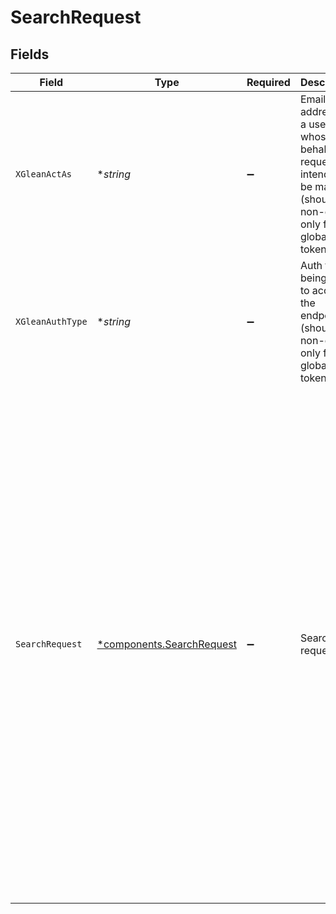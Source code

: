 # SearchRequest


## Fields

| Field                                                                                                                                                                                                                                                                                                                                                                     | Type                                                                                                                                                                                                                                                                                                                                                                      | Required                                                                                                                                                                                                                                                                                                                                                                  | Description                                                                                                                                                                                                                                                                                                                                                               | Example                                                                                                                                                                                                                                                                                                                                                                   |
| ------------------------------------------------------------------------------------------------------------------------------------------------------------------------------------------------------------------------------------------------------------------------------------------------------------------------------------------------------------------------- | ------------------------------------------------------------------------------------------------------------------------------------------------------------------------------------------------------------------------------------------------------------------------------------------------------------------------------------------------------------------------- | ------------------------------------------------------------------------------------------------------------------------------------------------------------------------------------------------------------------------------------------------------------------------------------------------------------------------------------------------------------------------- | ------------------------------------------------------------------------------------------------------------------------------------------------------------------------------------------------------------------------------------------------------------------------------------------------------------------------------------------------------------------------- | ------------------------------------------------------------------------------------------------------------------------------------------------------------------------------------------------------------------------------------------------------------------------------------------------------------------------------------------------------------------------- |
| `XGleanActAs`                                                                                                                                                                                                                                                                                                                                                             | **string*                                                                                                                                                                                                                                                                                                                                                                 | :heavy_minus_sign:                                                                                                                                                                                                                                                                                                                                                        | Email address of a user on whose behalf the request is intended to be made (should be non-empty only for global tokens).                                                                                                                                                                                                                                                  |                                                                                                                                                                                                                                                                                                                                                                           |
| `XGleanAuthType`                                                                                                                                                                                                                                                                                                                                                          | **string*                                                                                                                                                                                                                                                                                                                                                                 | :heavy_minus_sign:                                                                                                                                                                                                                                                                                                                                                        | Auth type being used to access the endpoint (should be non-empty only for global tokens).                                                                                                                                                                                                                                                                                 |                                                                                                                                                                                                                                                                                                                                                                           |
| `SearchRequest`                                                                                                                                                                                                                                                                                                                                                           | [*components.SearchRequest](../../models/components/searchrequest.md)                                                                                                                                                                                                                                                                                                     | :heavy_minus_sign:                                                                                                                                                                                                                                                                                                                                                        | Search request                                                                                                                                                                                                                                                                                                                                                            | {<br/>"trackingToken": "trackingToken",<br/>"query": "vacation policy",<br/>"pageSize": 10,<br/>"requestOptions": {<br/>"facetFilters": [<br/>{<br/>"fieldName": "type",<br/>"values": [<br/>{<br/>"value": "article",<br/>"relationType": "EQUALS"<br/>},<br/>{<br/>"value": "document",<br/>"relationType": "EQUALS"<br/>}<br/>]<br/>},<br/>{<br/>"fieldName": "department",<br/>"values": [<br/>{<br/>"value": "engineering",<br/>"relationType": "EQUALS"<br/>}<br/>]<br/>}<br/>]<br/>}<br/>} |